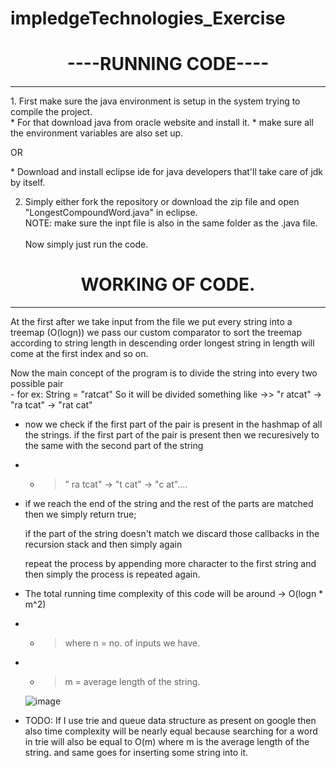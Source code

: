 
# impledgeTechnologies_Exercise

   <h1> <center>----RUNNING CODE----</center></h1>
   <hr>

<p>
   1. First make sure the java environment is setup in the system trying to compile the project.<br>
         * For that download java from oracle website and install it.
         * make sure all the environment variables are also set up. </p>
               OR
   <p>   * Download and install eclipse ide for java developers that'll take care of jdk by itself.
         
        
        
     
   2. Simply either fork the repository or download the zip file and open "LongestCompoundWord.java" in 
      eclipse.<br>
      NOTE: make sure the inpt file is also in the same folder as the .java file.</br></br>
      Now simply just run the code.


 <h1><center>WORKING OF CODE.</center> </h1>

  <hr>
<p> At the first after we take input from the file we put every string into a treemap (O(logn)) we pass our custom comparator to sort the treemap according to string length in descending order
   longest string in length will come at the first index and so on.</p>
<p>Now the main concept of the program is to divide the string into every two possible pair<br>
  - for ex: String = "ratcat" So it will be divided something like ->>   "r  atcat" -> "ra tcat" -> "rat cat"
  </p>

- <p>now we check if the first part of the pair is present in the hashmap of all the strings.
  if the first part of the pair is present then we recuresively to the same with the second part of the string

- - > " ra tcat" -> "t cat" -> "c at".... </p>

- <p>if we reach the end of the string and the rest of the parts are matched then we simply return true;

  if the part of the string doesn't match we discard those callbacks in the recursion stack and then simply again

  repeat the process by appending more character to the first string and then simply the process is repeated again.

- The total running time complexity of this code will be around -> O(logn \* m^2)
- - > where n = no. of inputs we have.
- - > m = average length of the string.

  ![image](https://user-images.githubusercontent.com/55589024/194065005-17dd5f25-1122-4852-9284-2c79153e5b7c.png)

- TODO: If I use trie and queue data structure as present on google then also time complexity will be nearly equal
  because searching for a word in trie will also be equal to O(m) where m is the average length of the string.
  and same goes for inserting some string into it.</p>
